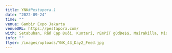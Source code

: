 ```yaml
---
title: YNK#Pestapora.1
date: "2022-09-24"
time: ""
venue: Gambir Expo Jakarta
venueURL: https://pestapora.com/
with: Setabuhan, Rắn Cạp Đuôi, Kuntari, rEmPiT g0dDe$$, Mairakilla, Misanthropy Club & Gabber Modus Operandi
info: ""
flyer: /images/uploads/YNK_43_Day2_Feed.jpg
---
```


#
